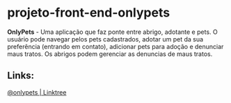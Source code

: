 # projeto-front-end-onlypets

<b>OnlyPets</b> - Uma aplicação que faz ponte entre abrigo, adotante e pets. O usuário pode navegar pelos pets cadastrados, adotar um pet da sua preferência (entrando em contato), adicionar pets para adoção e denunciar maus tratos. Os abrigos podem gerenciar as denuncias de maus tratos. 

## Links:

[@onlypets | Linktree](https://linktr.ee/jessicacolombo1)

